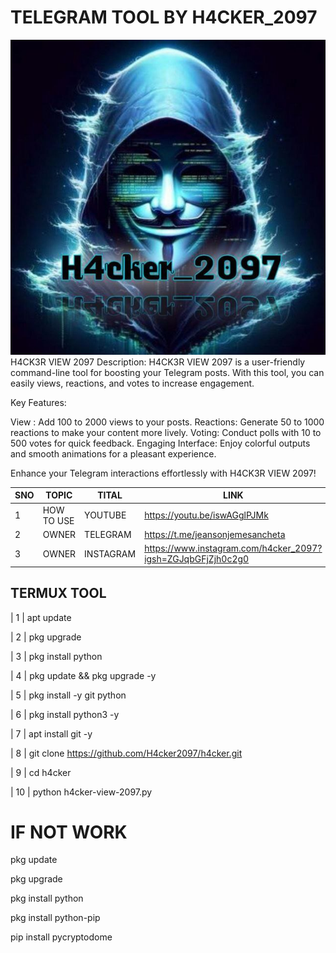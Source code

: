# TELEGRAM TOOL BY H4CKER_2097
<img sRC ="https://github.com/hacker2097back/view/blob/main/photo_2024-10-01_22-29-21.jpg" alt="MLBC">
H4CK3R VIEW 2097
Description:
H4CK3R VIEW 2097 is a user-friendly command-line tool for boosting your Telegram posts. With this tool, you can easily  views, reactions, and votes to increase engagement.

Key Features:

View : Add 100 to 2000 views to your posts.
Reactions: Generate 50 to 1000 reactions to make your content more lively.
Voting: Conduct polls with 10 to 500 votes for quick feedback.
Engaging Interface: Enjoy colorful outputs and smooth animations for a pleasant experience.

Enhance your Telegram interactions effortlessly with H4CK3R VIEW 2097!

|SNO| TOPIC | TITAL | LINK |
|-|-|-|-|
|1| HOW TO USE | YOUTUBE | https://youtu.be/iswAGglPJMk
|2| OWNER | TELEGRAM | https://t.me/jeansonjemesancheta
|3| OWNER | INSTAGRAM | https://www.instagram.com/h4cker_2097?igsh=ZGJqbGFjZjh0c2g0
## TERMUX TOOL 

| 1 | apt update

| 2 | pkg upgrade

| 3 | pkg install python

| 4 | pkg update && pkg upgrade -y

| 5 | pkg install -y git python

| 6 | pkg install python3 -y

| 7 | apt install git -y

| 8 | git clone https://github.com/H4cker2097/h4cker.git

| 9 | cd h4cker

| 10 | python h4cker-view-2097.py

# IF NOT WORK 

pkg update

pkg upgrade

pkg install python

pkg install python-pip

pip install pycryptodome
